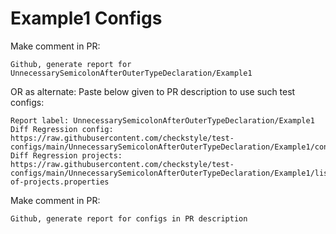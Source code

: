 # Example1 Configs
Make comment in PR:
```
Github, generate report for UnnecessarySemicolonAfterOuterTypeDeclaration/Example1
```
OR as alternate:
Paste below given to PR description to use such test configs:
```
Report label: UnnecessarySemicolonAfterOuterTypeDeclaration/Example1
Diff Regression config: https://raw.githubusercontent.com/checkstyle/test-configs/main/UnnecessarySemicolonAfterOuterTypeDeclaration/Example1/config.xml
Diff Regression projects: https://raw.githubusercontent.com/checkstyle/test-configs/main/UnnecessarySemicolonAfterOuterTypeDeclaration/Example1/list-of-projects.properties
```
Make comment in PR:
```
Github, generate report for configs in PR description
```
